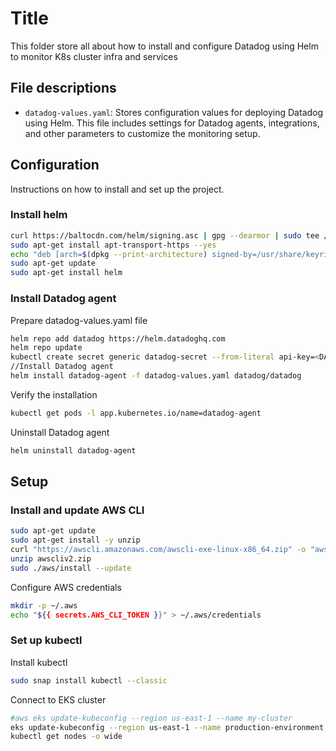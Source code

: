 # Title
This folder store all about how to install and configure Datadog using Helm to monitor K8s cluster infra and services

## File descriptions

- `datadog-values.yaml`: Stores configuration values for deploying Datadog using Helm. This file includes settings for Datadog agents, integrations, and other parameters to customize the monitoring setup.


## Configuration

Instructions on how to install and set up the project.

### Install helm
```bash
curl https://baltocdn.com/helm/signing.asc | gpg --dearmor | sudo tee /usr/share/keyrings/helm.gpg > /dev/null
sudo apt-get install apt-transport-https --yes
echo "deb [arch=$(dpkg --print-architecture) signed-by=/usr/share/keyrings/helm.gpg] https://baltocdn.com/helm/stable/debian/ all main" | sudo tee /etc/apt/sources.list.d/helm-stable-debian.list
sudo apt-get update
sudo apt-get install helm
```
### Install Datadog agent
Prepare datadog-values.yaml file
```bash
helm repo add datadog https://helm.datadoghq.com
helm repo update
kubectl create secret generic datadog-secret --from-literal api-key=<DATADOG_API_KEY>
//Install Datadog agent
helm install datadog-agent -f datadog-values.yaml datadog/datadog 
```
Verify the installation
```bash
kubectl get pods -l app.kubernetes.io/name=datadog-agent
```

Uninstall Datadog agent
```bash
helm uninstall datadog-agent
```

## Setup
### Install and update AWS CLI
```bash
sudo apt-get update
sudo apt-get install -y unzip
curl "https://awscli.amazonaws.com/awscli-exe-linux-x86_64.zip" -o "awscliv2.zip"
unzip awscliv2.zip
sudo ./aws/install --update
```

Configure AWS credentials
```bash
mkdir -p ~/.aws
echo "${{ secrets.AWS_CLI_TOKEN }}" > ~/.aws/credentials
```

### Set up kubectl 
Install kubectl
```bash
sudo snap install kubectl --classic
```
Connect to EKS cluster

```bash
#aws eks update-kubeconfig --region us-east-1 --name my-cluster
eks update-kubeconfig --region us-east-1 --name production-environment
kubectl get nodes -o wide
```
